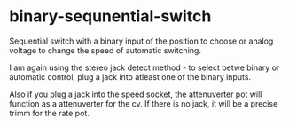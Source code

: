 # binary-sequnential-switch
Sequential switch with a binary input of the position to choose or analog voltage to change the speed of automatic switching.

I am again using the stereo jack detect method - to select betwe binary or automatic control, plug a jack into atleast one of the binary inputs.

Also if you plug a jack into the speed socket, the attenuverter pot will function as a attenuverter for the cv. If there is no jack, it will be a precise trimm for the rate pot.
